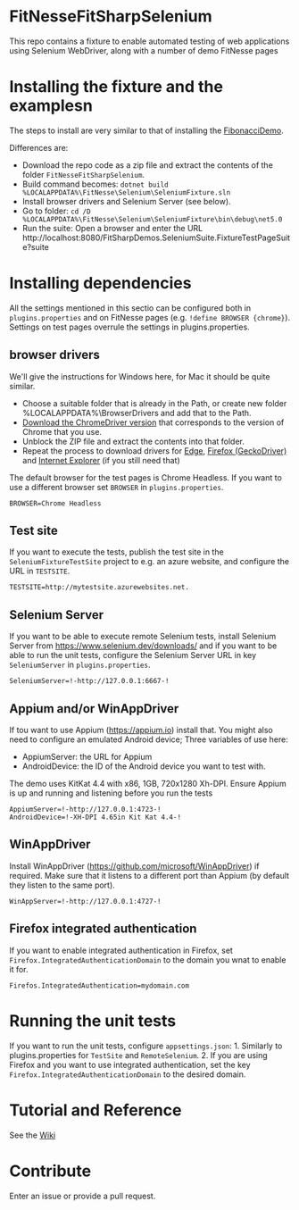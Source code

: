 # FitNesseFitSharpSelenium
This repo contains a fixture to enable automated testing of web applications using Selenium WebDriver, along with a number of demo FitNesse pages

# Installing the fixture and the examplesn
The steps to install are very similar to that of installing the [FibonacciDemo](../../../FitNesseFitSharpFibonacciDemo).

Differences are:
* Download the repo code as a zip file and extract the contents of the folder `FitNesseFitSharpSelenium`. 
* Build command becomes: `dotnet build %LOCALAPPDATA%\FitNesse\Selenium\SeleniumFixture.sln`
* Install browser drivers and Selenium Server (see below).
* Go to folder: `cd /D %LOCALAPPDATA%\FitNesse\Selenium\SeleniumFixture\bin\debug\net5.0`
* Run the suite: Open a browser and enter the URL http://localhost:8080/FitSharpDemos.SeleniumSuite.FixtureTestPageSuite?suite

# Installing dependencies

All the settings mentioned in this sectio can be configured both in `plugins.properties` and on FitNesse pages (e.g. `!define BROWSER {chrome}`).
Settings on test pages overrule the settings in plugins.properties.

## browser drivers
We'll give the instructions for Windows here, for Mac it should be quite similar.

* Choose a suitable folder that is already in the Path, or create new folder %LOCALAPPDATA%\BrowserDrivers and add that to the Path.
* [Download the ChromeDriver version](https://chromedriver.chromium.org/downloads) that corresponds to the version of Chrome that you use. 
* Unblock the ZIP file and extract the contents into that folder.
* Repeat the process to download drivers for [Edge](https://developer.microsoft.com/en-us/microsoft-edge/tools/webdriver/), [Firefox (GeckoDriver)](https://github.com/mozilla/geckodriver/releases) and [Internet Explorer](https://github.com/SeleniumHQ/selenium/wiki/InternetExplorerDriver) (if you still need that)

The default browser for the test pages is Chrome Headless. If you want to use a different browser set `BROWSER` in `plugins.properties`.
```
BROWSER=Chrome Headless
```

## Test site

If you want to execute the tests, publish the test site in the `SeleniumFixtureTestSite` project to e.g. an azure website, and configure the URL in `TESTSITE`.
```
TESTSITE=http://mytestsite.azurewebsites.net.
```

## Selenium Server

If you want to be able to execute remote Selenium tests, install Selenium Server from https://www.selenium.dev/downloads/ and if you want to be able to run the unit tests, configure the Selenium Server URL in key `SeleniumServer` in `plugins.properties`.
```
SeleniumServer=!-http://127.0.0.1:6667-!
```

## Appium and/or WinAppDriver

If tou want to use Appium (https://appium.io) install that. You might also need to configure an emulated Android device; Three variables of use here:
* AppiumServer: the URL for Appium
* AndroidDevice: the ID of the Android device you want to test with.

The demo uses KitKat 4.4 with x86, 1GB, 720x1280 Xh-DPI. Ensure Appium is up and running and listening before you run the tests

```
AppiumServer=!-http://127.0.0.1:4723-!
AndroidDevice=!-XH-DPI 4.65in Kit Kat 4.4-!
```

## WinAppDriver

Install WinAppDriver (https://github.com/microsoft/WinAppDriver) if required. Make sure that it listens to a different port than Appium (by default they listen to the same port).

```
WinAppServer=!-http://127.0.0.1:4727-!
```

## Firefox integrated authentication

If you want to enable integrated authentication in Firefox, set `Firefox.IntegratedAuthenticationDomain` to the domain you wnat to enable it for.

```
Firefos.IntegratedAuthentication=mydomain.com
```

# Running the unit tests
If you want to run the unit tests, configure `appsettings.json`:
    1. Similarly to plugins.properties for `TestSite` and `RemoteSelenium`.
    2. If you are using Firefox and you want to use integrated authentication, set the key `Firefox.IntegratedAuthenticationDomain` to the desired domain.

# Tutorial and Reference
See the [Wiki](../../wiki)

# Contribute
Enter an issue or provide a pull request. 

      
